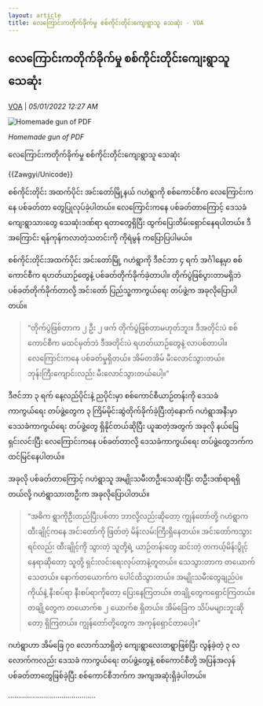 ```yaml
---
layout: article
title: လေကြောင်းကတိုက်ခိုက်မှု စစ်ကိုင်းတိုင်းကျေးရွာသူ သေဆုံး - VOA
---
```


## လေကြောင်းကတိုက်ခိုက်မှု စစ်ကိုင်းတိုင်းကျေးရွာသူ သေဆုံး

[VOA](https://burmese.voanews.com/a/sagaing-air-strike-by-military-council/6382456.html) | _05/01/2022 12:27 AM_
        
![Homemade gun of PDF](https://gdb.voanews.com/BC88133C-DF18-43A6-A4E0-B5D78FD60F6A_w1080_h608_s.jpg)

_Homemade gun of PDF_

လေကြောင်းကတိုက်ခိုက်မှု စစ်ကိုင်းတိုင်းကျေးရွာသူ သေဆုံး

{{Zawgyi/Unicode}}

စစ်ကိုင်းတိုင်း အထက်ပိုင်း အင်းတော်မြို့နယ် ဂဟဲရွာကို စစ်ကောင်စီက လေကြောင်းကနေ ပစ်ခတ်တာ တွေပြုလုပ်ခဲ့ပါတယ်။ လေကြောင်းကနေ ပစ်ခတ်တာကြောင့် ဒေသခံ ကျေးရွာသားတွေ သေဆုံးဒဏ်ရာ ရတာတွေရှိပြီး ထွက်ပြေးတိမ်းရှောင်နေရပါတယ်။ ဒီအကြောင်း ရန်ကုန်ကလာတဲ့သတင်းကို ကိုရဲမွန် ကပြောပြပါမယ်။

စစ်ကိုင်းတိုင်းအထက်ပိုင်း အင်းတော်မြို့ ဂဟဲရွာကို ဒီဇင်ဘာ ၄ ရက် အင်္ဂါနေ့မှာ စစ်ကောင်စီက ရဟတ်ယာဉ်တွေနဲ့ ပစ်ခတ်တိုက်ခိုက်ခဲ့တာပါ။ တိုက်ပွဲဖြစ်ပွားတာမရှိဘဲ ပစ်ခတ်တိုက်ခိုက်တာလို့ အင်းတော် ပြည်သူ့ကာကွယ်ရေး တပ်ဖွဲ့က အခုလိုပြောပါတယ်။

> “တိုက်ပွဲဖြစ်တာက ၂ ဦး ၂ ဖက် တိုက်ပွဲဖြစ်တာမဟုတ်ဘူး။ ဒီအတိုင်းပဲ စစ်ကောင်စီက မထင်မှတ်ဘဲ ဒီအတိုင်းပဲ ရဟတ်ယာဉ်တွေနဲ့ လာပစ်တာပါ။ လေကြောင်းကနေ ပစ်ခတ်မှုရှိတယ်။ အိမ်တအိမ် မီးလောင်သွားတယ်။ ဘုန်းကြီးကျောင်းလည်း မီးလောင်သွားတယ်ပေါ့။”

ဒီဇင်ဘာ ၃ ရက် နေ့လည်ပိုင်းနဲ့ ညပိုင်းမှာ စစ်ကောင်စီယာဉ်တန်းကို ဒေသခံကာကွယ်ရေး တပ်ဖွဲ့တွေက ၃ ကြိမ်မိုင်းဆွဲတိုက်ခိုက်ခဲ့ပြီးတဲ့နောက် ဂဟဲရွာအနီးမှာ ဒေသခံကာကွယ်ရေး တပ်ဖွဲ့တွေ ရှိနိုင်တယ်ဆိုပြီး ယူဆတဲ့အတွက် အခုလို နယ်မြေရှင်းလင်းပြီး လေကြောင်းကနေ ပစ်ခတ်တာလို့ ဒေသခံကာကွယ်ရေး တပ်ဖွဲ့တွေဘက်က ထင်မြင်နေပါတယ်။

အခုလို ပစ်ခတ်တာကြောင့် ဂဟဲရွာသူ အမျိုးသမီးတဦးသေဆုံးပြီး တဦးဒဏ်ရာရရှိတယ်လို့ ဂဟဲရွာသားတဦးက အခုလိုပြောပါတယ်။

> “အဓိက ရွာကိုဦးတည်ပြီးပစ်တာ ဘာလို့လည်းဆိုတော့ ကျွန်တော်တို့ ဂဟဲရွာက ထီးချိုင့်ကနေ အင်းတော်ကို ဖြတ်တဲ့ မိန်းလမ်းကြီးရှိနေတယ်။ အင်းတော်ကသွားရင်လည်း ထီးချိုင့်ကို သွားတဲ့ သူတို့ရဲ့ ယာဉ်တန်းတွေ ဆင်းတဲ့ တကယ့်မိန်းပွိုင့်နေရာဆိုတော့ သူတို့ ရှင်းလင်းရေးလုပ်တာနဲ့တူတယ်။ သေသွားတာက တယောက်သေတယ်။ နောက်တယောက်က ပေါင်ထိသွားတယ်။ အမျိုးသမီးတွေချည်ပဲ။ ကိုယ်နဲ့ နီးစပ်ရာ နီးစပ်ရာကိုတော့ ပြေးနေကြတယ်။ တချို့တွေကရှောင်ကြတယ်။ တချို့တွေက တယောက်စ ၂ ယောက်စ ရှိတယ်။ အိမ်ခြေက သိပ်မများဘူးဆိုတော့ ရှိကြတယ်။ ကျွန်တော်တို့တွေက အကုန်ရှောင်တာပေါ့။”

ဂဟဲရွာဟာ အိမ်ခြေ ၇၀ လောက်သာရှိတဲ့ ကျေးရွာလေးတရွာဖြစ်ပြီး လွန်ခဲ့တဲ့ ၃ လလောက်ကလည်း ဒေသခံ ကာကွယ်ရေး တပ်ဖွဲ့တွေနဲ့ စစ်ကောင်စီတို့ အပြန်အလှန် ပစ်ခတ်တာတွေဖြစ်ခဲ့ပြီး စစ်ကောင်စီဘက်က အကျအဆုံးရှိခဲ့ပါတယ်။

............................................